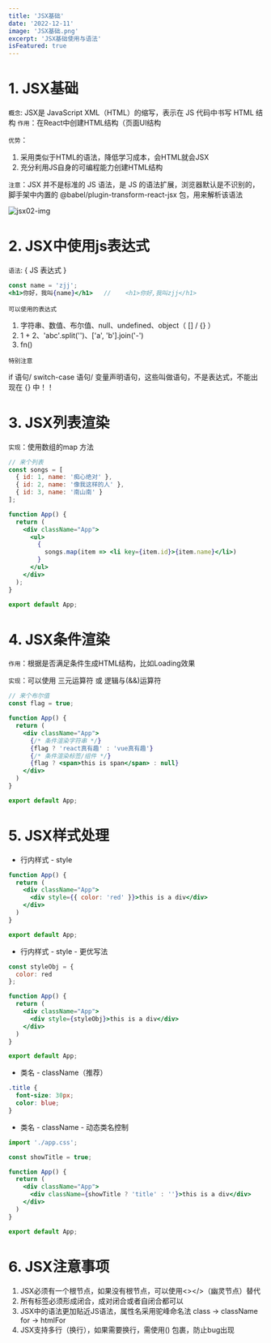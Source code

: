 ```yaml
---
title: 'JSX基础'
date: '2022-12-11'
image: 'JSX基础.png'
excerpt: 'JSX基础使用与语法'
isFeatured: true
---
```


# 1. JSX基础

`概念`: JSX是 JavaScript XML（HTML）的缩写，表示在 JS 代码中书写 HTML 结构
`作用`：在React中创建HTML结构（页面UI结构

`优势`：

1. 采用类似于HTML的语法，降低学习成本，会HTML就会JSX
2. 充分利用JS自身的可编程能力创建HTML结构

`注意`：JSX 并不是标准的 JS 语法，是 JS 的语法扩展，浏览器默认是不识别的，脚手架中内置的 @babel/plugin-transform-react-jsx
包，用来解析该语法

![jsx02-img](jsx02.png)

# 2. JSX中使用js表达式

`语法`: { JS 表达式 }

```jsx
const name = 'zjj';
<h1>你好，我叫{name}</h1>   //    <h1>你好,我叫zjj</h1>
```

`可以使用的表达式`

1. 字符串、数值、布尔值、null、undefined、object（ [] / {} ）
2. 1 + 2、'abc'.split('')、['a', 'b'].join('-')
3. fn()

`特别注意`

if 语句/ switch-case 语句/ 变量声明语句，这些叫做语句，不是表达式，不能出现在 {} 中！！

# 3. JSX列表渲染

`实现`：使用数组的map 方法

```jsx
// 来个列表
const songs = [
  { id: 1, name: '痴心绝对' },
  { id: 2, name: '像我这样的人' },
  { id: 3, name: '南山南' }
];

function App() {
  return (
    <div className="App">
      <ul>
        {
          songs.map(item => <li key={item.id}>{item.name}</li>)
        }
      </ul>
    </div>
  );
}

export default App;
```

# 4. JSX条件渲染

`作用`：根据是否满足条件生成HTML结构，比如Loading效果

`实现`：可以使用 三元运算符 或 逻辑与(&&)运算符

```jsx
// 来个布尔值
const flag = true;

function App() {
  return (
    <div className="App">
      {/* 条件渲染字符串 */}
      {flag ? 'react真有趣' : 'vue真有趣'}
      {/* 条件渲染标签/组件 */}
      {flag ? <span>this is span</span> : null}
    </div>
  )
}

export default App;
```

# 5. JSX样式处理

* 行内样式 - style

```jsx
function App() {
  return (
    <div className="App">
      <div style={{ color: 'red' }}>this is a div</div>
    </div>
  )
}

export default App;
```

* 行内样式 - style - 更优写法

```jsx
const styleObj = {
  color: red
};

function App() {
  return (
    <div className="App">
      <div style={styleObj}>this is a div</div>
    </div>
  )
}

export default App;
```

* 类名 - className（推荐）

```css
.title {
  font-size: 30px;
  color: blue;
}
```

* 类名 - className - 动态类名控制

```jsx
import './app.css';

const showTitle = true;

function App() {
  return (
    <div className="App">
      <div className={showTitle ? 'title' : ''}>this is a div</div>
    </div>
  )
}

export default App;
```

# 6. JSX注意事项

1. JSX必须有一个根节点，如果没有根节点，可以使用<></>（幽灵节点）替代
2. 所有标签必须形成闭合，成对闭合或者自闭合都可以
3. JSX中的语法更加贴近JS语法，属性名采用驼峰命名法 class -> className for -> htmlFor
4. JSX支持多行（换行），如果需要换行，需使用() 包裹，防止bug出现
